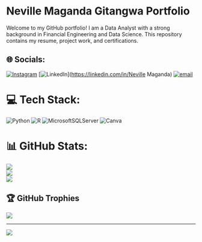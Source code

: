 # Neville Maganda Gitangwa Portfolio

Welcome to my GitHub portfolio! I am a Data Analyst with a strong background in Financial Engineering and Data Science. This repository contains my resume, project work, and certifications.

## 🌐 Socials:
[![Instagram](https://img.shields.io/badge/Instagram-%23E4405F.svg?logo=Instagram&logoColor=white)](https://instagram.com/neville_gm) [![LinkedIn](https://img.shields.io/badge/LinkedIn-%230077B5.svg?logo=linkedin&logoColor=white)](https://linkedin.com/in/Neville Maganda) [![email](https://img.shields.io/badge/Email-D14836?logo=gmail&logoColor=white)](mailto:nevillemaganda@gmail.com) 

# 💻 Tech Stack:
![Python](https://img.shields.io/badge/python-3670A0?style=flat&logo=python&logoColor=ffdd54) ![R](https://img.shields.io/badge/r-%23276DC3.svg?style=flat&logo=r&logoColor=white) ![MicrosoftSQLServer](https://img.shields.io/badge/Microsoft%20SQL%20Server-CC2927?style=flat&logo=microsoft%20sql%20server&logoColor=white) ![Canva](https://img.shields.io/badge/Canva-%2300C4CC.svg?style=flat&logo=Canva&logoColor=white)
# 📊 GitHub Stats:
![](https://github-readme-stats.vercel.app/api?username=Nev-MG&theme=github_dark&hide_border=false&include_all_commits=false&count_private=false)<br/>
![](https://nirzak-streak-stats.vercel.app/?user=Nev-MG&theme=github_dark&hide_border=false)<br/>
![](https://github-readme-stats.vercel.app/api/top-langs/?username=Nev-MG&theme=github_dark&hide_border=false&include_all_commits=false&count_private=false&layout=compact)

## 🏆 GitHub Trophies
![](https://github-profile-trophy.vercel.app/?username=Nev-MG&theme=radical&no-frame=false&no-bg=true&margin-w=4)

---
[![](https://visitcount.itsvg.in/api?id=Nev-MG&icon=0&color=0)](https://visitcount.itsvg.in)

<!-- Proudly created with GPRM ( https://gprm.itsvg.in ) -->
